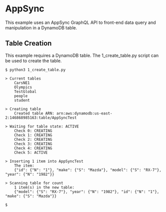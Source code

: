 # AppSync
This example uses an AppSync GraphQL API to front-end data query and manipulation in a DynamoDB table.

## Table Creation
This example requires a DynamoDB table.  The 1_create_table.py script can be used to create the table.
```
$ python3 1_create_table.py 

> Current tables
    CarsNE1
    Olympics
    TestGlobal
    people
    student

> Creating table
    Created table ARN: arn:aws:dynamodb:us-east-2:146868985163:table/AppSyncTest

> Waiting for table state: ACTIVE
    Check 0: CREATING
    Check 1: CREATING
    Check 2: CREATING
    Check 3: CREATING
    Check 4: CREATING
    Check 5: ACTIVE

> Inserting 1 item into AppSyncTest
    The item:
    {"id": {"N": "1"}, "make": {"S": "Mazda"}, "model": {"S": "RX-7"}, "year": {"N": "1982"}}

> Scanning table for count
    1 item(s) in the new table:
    {"model": {"S": "RX-7"}, "year": {"N": "1982"}, "id": {"N": "1"}, "make": {"S": "Mazda"}}

$
```
